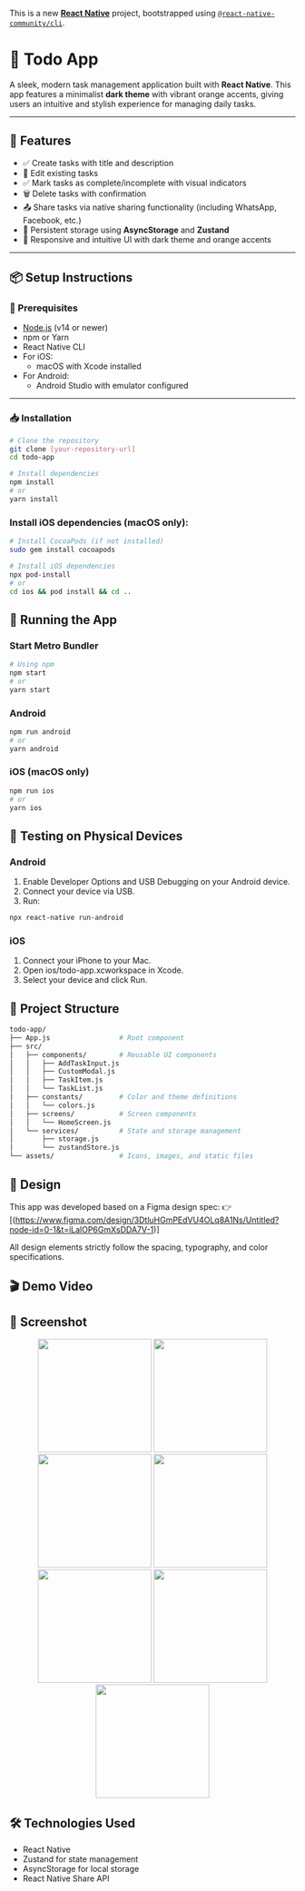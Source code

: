 This is a new [**React Native**](https://reactnative.dev) project, bootstrapped using [`@react-native-community/cli`](https://github.com/react-native-community/cli).

# 📝 Todo App

A sleek, modern task management application built with **React Native**. This app features a minimalist **dark theme** with vibrant orange accents, giving users an intuitive and stylish experience for managing daily tasks.

---

## 🚀 Features

- ✅ Create tasks with title and description
- 🔄 Edit existing tasks
- ✅ Mark tasks as complete/incomplete with visual indicators
- 🗑️ Delete tasks with confirmation
- 📤 Share tasks via native sharing functionality (including WhatsApp, Facebook, etc.)
- 💾 Persistent storage using **AsyncStorage** and **Zustand**
- 🎨 Responsive and intuitive UI with dark theme and orange accents

---

## 📦 Setup Instructions

### 🔧 Prerequisites

- [Node.js](https://nodejs.org/) (v14 or newer)
- npm or Yarn
- React Native CLI
- For iOS:
  - macOS with Xcode installed
- For Android:
  - Android Studio with emulator configured

---

### 📥 Installation

```bash
# Clone the repository
git clone [your-repository-url]
cd todo-app

# Install dependencies
npm install
# or
yarn install
```

### Install iOS dependencies (macOS only):

```bash
# Install CocoaPods (if not installed)
sudo gem install cocoapods

# Install iOS dependencies
npx pod-install
# or
cd ios && pod install && cd ..
```
## 📱 Running the App

### Start Metro Bundler

```bash
# Using npm
npm start
# or
yarn start
```
### Android

```bash
npm run android
# or
yarn android
```
### iOS (macOS only)

```bash
npm run ios
# or
yarn ios
```
## 🧪 Testing on Physical Devices

### Android
1) Enable Developer Options and USB Debugging on your Android device.
2) Connect your device via USB.
3) Run:
```bash
npx react-native run-android
```
### iOS
1) Connect your iPhone to your Mac.
2) Open ios/todo-app.xcworkspace in Xcode.
3) Select your device and click Run.

## 📁 Project Structure
```bash
todo-app/
├── App.js                 # Root component
├── src/
│   ├── components/        # Reusable UI components
│   │   ├── AddTaskInput.js
│   │   ├── CustomModal.js
│   │   ├── TaskItem.js
│   │   └── TaskList.js
│   ├── constants/         # Color and theme definitions
│   │   └── colors.js
│   ├── screens/           # Screen components
│   │   └── HomeScreen.js
│   └── services/          # State and storage management
│       ├── storage.js
│       └── zustandStore.js
└── assets/                # Icons, images, and static files
```

## 🎨 Design

This app was developed based on a Figma design spec: 👉 [(https://www.figma.com/design/3DtluHGmPEdVU4OLq8A1Ns/Untitled?node-id=0-1&t=iLalOP6GmXsDDA7V-1)]

All design elements strictly follow the spacing, typography, and color specifications.

## 🎬 Demo Video


## 📸 Screenshot

<p align="center">
  <img src="./media/Screenshot-2025-04-24-221059.png" width="200"/>
  <img src="./media/Screenshot-2025-04-24-221339.png" width="200"/>
  <img src="./media/Screenshot-2025-04-24-221354.png" width="200"/>
  <img src="./media/Screenshot-2025-04-24-221419.png" width="200"/>
  <img src="./media/Screenshot-2025-04-24-221438.png" width="200"/>
  <img src="./media/Screenshot-2025-04-24-221458.png" width="200"/>
  <img src="./media/Screenshot-2025-04-24-221515.png" width="200"/>
</p>

## 🛠️ Technologies Used

- React Native
- Zustand for state management
- AsyncStorage for local storage
- React Native Share API
